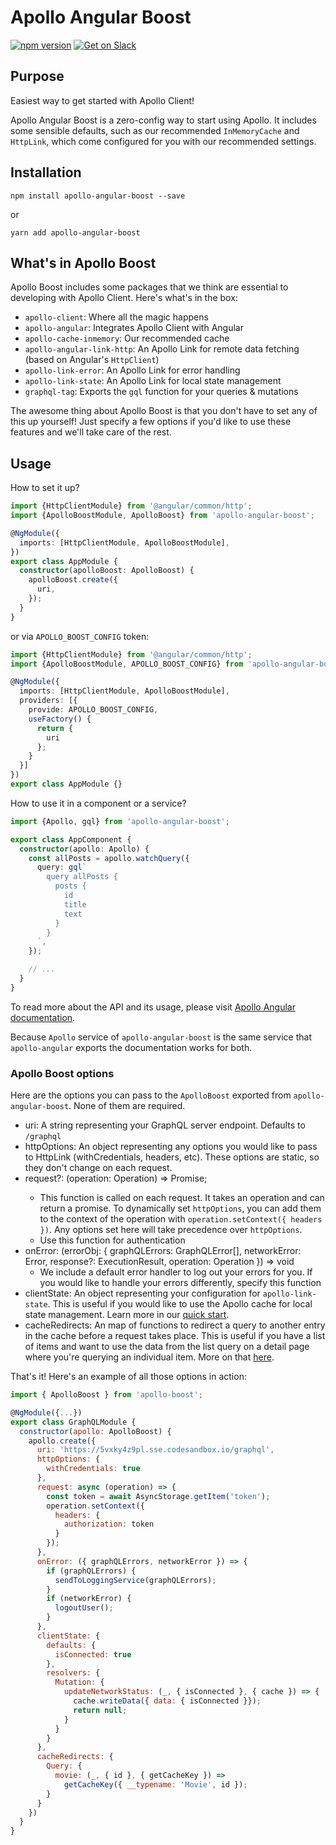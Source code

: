 # Apollo Angular Boost

[![npm version](https://badge.fury.io/js/apollo-angular-boost.svg)](https://badge.fury.io/js/apollo-angular-boost)
[![Get on Slack](https://img.shields.io/badge/slack-join-orange.svg)](https://www.apollographql.com/slack)

## Purpose

Easiest way to get started with Apollo Client!

Apollo Angular Boost is a zero-config way to start using Apollo. It includes some sensible defaults, such as our recommended `InMemoryCache` and `HttpLink`, which come configured for you with our recommended settings.

## Installation

`npm install apollo-angular-boost --save`

or

`yarn add apollo-angular-boost`

## What's in Apollo Boost

Apollo Boost includes some packages that we think are essential to developing with Apollo Client. Here's what's in the box:

- `apollo-client`: Where all the magic happens
- `apollo-angular`: Integrates Apollo Client with Angular
- `apollo-cache-inmemory`: Our recommended cache
- `apollo-angular-link-http`: An Apollo Link for remote data fetching (based on Angular's `HttpClient`)
- `apollo-link-error`: An Apollo Link for error handling
- `apollo-link-state`: An Apollo Link for local state management
- `graphql-tag`: Exports the `gql` function for your queries & mutations

The awesome thing about Apollo Boost is that you don't have to set any of this up yourself! Just specify a few options if you'd like to use these features and we'll take care of the rest.

## Usage

How to set it up?

```ts
import {HttpClientModule} from '@angular/common/http';
import {ApolloBoostModule, ApolloBoost} from 'apollo-angular-boost';

@NgModule({
  imports: [HttpClientModule, ApolloBoostModule],
})
export class AppModule {
  constructor(apolloBoost: ApolloBoost) {
    apolloBoost.create({
      uri,
    });
  }
}
```

or via `APOLLO_BOOST_CONFIG` token:

```ts
import {HttpClientModule} from '@angular/common/http';
import {ApolloBoostModule, APOLLO_BOOST_CONFIG} from 'apollo-angular-boost';

@NgModule({
  imports: [HttpClientModule, ApolloBoostModule],
  providers: [{
    provide: APOLLO_BOOST_CONFIG,
    useFactory() {
      return {
        uri
      };
    }
  }]
})
export class AppModule {}
```

How to use it in a component or a service?

```ts
import {Apollo, gql} from 'apollo-angular-boost';

export class AppComponent {
  constructor(apollo: Apollo) {
    const allPosts = apollo.watchQuery({
      query: gql`
        query allPosts {
          posts {
            id
            title
            text
          }
        }
      `,
    });

    // ...
  }
}
```

To read more about the API and its usage, please visit [Apollo Angular documentation](https://www.apollo-angular.com/docs/).

Because `Apollo` service of `apollo-angular-boost` is the same service that `apollo-angular` exports the documentation works for both.

### Apollo Boost options

Here are the options you can pass to the `ApolloBoost` exported from `apollo-angular-boost`. None of them are required.

- uri: A string representing your GraphQL server endpoint. Defaults to `/graphql`
- httpOptions: An object representing any options you would like to pass to HttpLink (withCredentials, headers, etc). These options are static, so they don't change on each request.
- request?: (operation: Operation) => Promise<void>;
  - This function is called on each request. It takes an operation and can return a promise. To dynamically set `httpOptions`, you can add them to the context of the operation with `operation.setContext({ headers })`. Any options set here will take precedence over `httpOptions`.
  - Use this function for authentication
- onError: (errorObj: { graphQLErrors: GraphQLError[], networkError: Error, response?: ExecutionResult, operation: Operation }) => void
  - We include a default error handler to log out your errors for you. If you would like to handle your errors differently, specify this function
- clientState: An object representing your configuration for `apollo-link-state`. This is useful if you would like to use the Apollo cache for local state management. Learn more in our [quick start](https://www.apollographql.com/docs/link/links/state.html#start).
- cacheRedirects: An map of functions to redirect a query to another entry in the cache before a request takes place. This is useful if you have a list of items and want to use the data from the list query on a detail page where you're querying an individual item. More on that [here](https://www.apollo-angular.com/docs/features/cache-updates#cacheRedirect).

That's it! Here's an example of all those options in action:

```js
import { ApolloBoost } from 'apollo-boost';

@NgModule({...})
export class GraphQLModule {
  constructor(apollo: ApolloBoost) {
    apollo.create({
      uri: 'https://5vxky4z9pl.sse.codesandbox.io/graphql',
      httpOptions: {
        withCredentials: true
      },
      request: async (operation) => {
        const token = await AsyncStorage.getItem('token');
        operation.setContext({
          headers: {
            authorization: token
          }
        });
      },
      onError: ({ graphQLErrors, networkError }) => {
        if (graphQLErrors) {
          sendToLoggingService(graphQLErrors);
        }
        if (networkError) {
          logoutUser();
        }
      },
      clientState: {
        defaults: {
          isConnected: true
        },
        resolvers: {
          Mutation: {
            updateNetworkStatus: (_, { isConnected }, { cache }) => {
              cache.writeData({ data: { isConnected }});
              return null;
            }
          }
        }
      },
      cacheRedirects: {
        Query: {
          movie: (_, { id }, { getCacheKey }) =>
            getCacheKey({ __typename: 'Movie', id });
        }
      }
    })
  }
}
```
